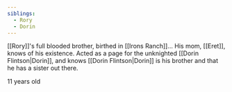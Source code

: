 ```yaml
---
siblings:
  - Rory
  - Dorin
---
```


[[Rory]]'s full blooded brother, birthed in [[Irons Ranch]]... His mom, [[Eret]], knows of his existence. Acted as a page for the unknighted [[Dorin Flintson|Dorin]], and knows [[Dorin Flintson|Dorin]] is his brother and that he has a sister out there.

11 years old